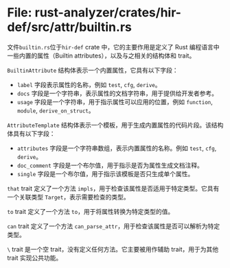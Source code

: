 # File: rust-analyzer/crates/hir-def/src/attr/builtin.rs

文件`builtin.rs`位于`hir-def` crate 中，它的主要作用是定义了 Rust 编程语言中一些内置的属性（Builtin attributes），以及与之相关的结构体和 trait。

`BuiltinAttribute` 结构体表示一个内置属性，它具有以下字段：
- `label` 字段表示属性的名称，例如 `test`, `cfg`, `derive`。
- `docs` 字段是一个字符串，表示属性的文档字符串，用于提供给开发者参考。
- `usage` 字段是一个字符串，用于指示属性可以应用的位置，例如 `function`, `module`, `derive_on_struct`。

`AttributeTemplate` 结构体表示一个模板，用于生成内置属性的代码片段。该结构体具有以下字段：
- `attributes` 字段是一个字符串数组，表示内置属性的名称。例如 `test`, `cfg`, `derive`。
- `doc_comment` 字段是一个布尔值，用于指示是否为属性生成文档注释。
- `single` 字段是一个布尔值，用于指示该模板是否只生成单个属性。

`that` trait 定义了一个方法 `impls`，用于检查该属性是否适用于特定类型。它具有一个关联类型 `Target`，表示需要检查的类型。

`to` trait 定义了一个方法 `to`，用于将属性转换为特定类型的值。

`can` trait 定义了一个方法 `can_parse_attr`，用于检查该属性是否可以解析为特定类型。

`\` trait 是一个空 trait，没有定义任何方法。它主要被用作辅助 trait，用于为其他 trait 实现公共功能。

